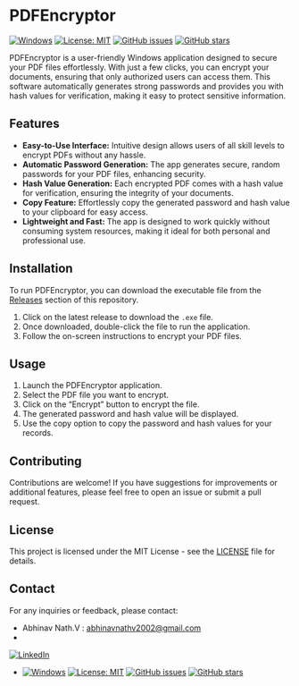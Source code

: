 # PDFEncryptor

[![Windows](https://img.shields.io/badge/Platform-Windows-brightgreen.svg)](https://www.microsoft.com/windows)
[![License: MIT](https://img.shields.io/badge/License-MIT-yellow.svg)](https://opensource.org/licenses/MIT)
[![GitHub issues](https://img.shields.io/github/issues/<your-username>/PDFEncryptor.svg)](https://github.com/<your-username>/PDFEncryptor/issues)
[![GitHub stars](https://img.shields.io/github/stars/<your-username>/PDFEncryptor.svg?style=social)](https://github.com/<your-username>/PDFEncryptor/stargazers)

PDFEncryptor is a user-friendly Windows application designed to secure your PDF files effortlessly. With just a few clicks, you can encrypt your documents, ensuring that only authorized users can access them. This software automatically generates strong passwords and provides you with hash values for verification, making it easy to protect sensitive information.

## Features

- **Easy-to-Use Interface:** Intuitive design allows users of all skill levels to encrypt PDFs without any hassle.
- **Automatic Password Generation:** The app generates secure, random passwords for your PDF files, enhancing security.
- **Hash Value Generation:** Each encrypted PDF comes with a hash value for verification, ensuring the integrity of your documents.
- **Copy Feature:** Effortlessly copy the generated password and hash value to your clipboard for easy access.
- **Lightweight and Fast:** The app is designed to work quickly without consuming system resources, making it ideal for both personal and professional use.

## Installation

To run PDFEncryptor, you can download the executable file from the [Releases](https://github.com/<your-username>/PDFEncryptor/releases) section of this repository.

1. Click on the latest release to download the `.exe` file.
2. Once downloaded, double-click the file to run the application.
3. Follow the on-screen instructions to encrypt your PDF files.

## Usage

1. Launch the PDFEncryptor application.
2. Select the PDF file you want to encrypt.
3. Click on the “Encrypt” button to encrypt the file.
4. The generated password and hash value will be displayed.
5. Use the copy option to copy the password and hash values for your records.

## Contributing

Contributions are welcome! If you have suggestions for improvements or additional features, please feel free to open an issue or submit a pull request.

## License

This project is licensed under the MIT License - see the [LICENSE](LICENSE) file for details.

## Contact

For any inquiries or feedback, please contact:
- Abhinav Nath.V : abhinavnathv2002@gmail.com
- 
[![LinkedIn](https://img.shields.io/badge/LinkedIn-Connect-blue.svg)](https://www.linkedin.com/in/abhinav-nath-v-817a5a220/)

- [![Windows](https://img.shields.io/badge/Platform-Windows-brightgreen.svg)](https://www.microsoft.com/windows)
[![License: MIT](https://img.shields.io/badge/License-MIT-yellow.svg)](https://opensource.org/licenses/MIT)
[![GitHub issues](https://img.shields.io/github/issues/<your-username>/PDFEncryptor.svg)](https://github.com/<your-username>/PDFEncryptor/issues)
[![GitHub stars](https://img.shields.io/github/stars/<your-username>/PDFEncryptor.svg?style=social)](https://github.com/<your-username>/PDFEncryptor/stargazers)
